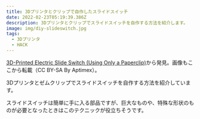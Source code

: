```yaml
---
title: 3Dプリンタとクリップで自作したスライドスイッチ
date: 2022-02-23T05:19:39.386Z
description: 3Dプリンタとクリップでスライドスイッチを自作する方法を紹介します。
image: img/diy-slideswitch.jpg
tags:
  - 3Dプリンタ
  - HACK
---
```

[3D-Printed Electric Slide Switch (Using Only a Paperclip)](https://www.instructables.com/3D-Printed-Electric-Slide-Switch-Using-Only-a-Pape/)から発見。画像もここから転載（CC BY-SA By Aptimex）。

3Dプリンタとゼムクリップでスライドスイッチを自作する方法を紹介しています。

スライドスイッチは簡単に手に入る部品ですが、巨大なものや、特殊な形状のものが必要となったときはこのテクニックが役立ちそうです。



